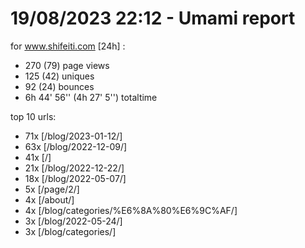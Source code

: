# 19/08/2023 22:12 - Umami report
for www.shifeiti.com [24h] :

 - 270 (79) page views
 - 125 (42) uniques
 - 92 (24) bounces
 - 6h 44' 56'' (4h 27' 5'') totaltime


top 10 urls:
 - 71x [/blog/2023-01-12/]
 - 63x [/blog/2022-12-09/]
 - 41x [/]
 - 21x [/blog/2022-12-22/]
 - 18x [/blog/2022-05-07/]
 - 5x [/page/2/]
 - 4x [/about/]
 - 4x [/blog/categories/%E6%8A%80%E6%9C%AF/]
 - 3x [/blog/2022-05-24/]
 - 3x [/blog/categories/]


